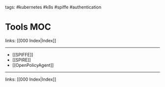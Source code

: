 tags: #kubernetes #k8s #spiffe #authentication

# Tools MOC

links: [[000 Index|Index]]

---

- [[SPIFFE]]
- [[SPIRE]]
- [[OpenPolicyAgent]]

---
links: [[000 Index|Index]]